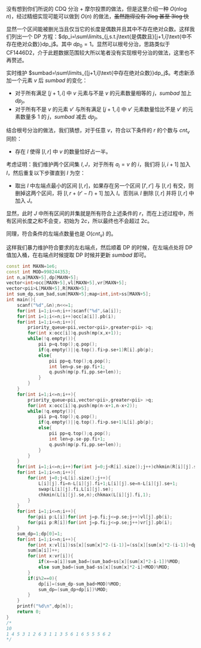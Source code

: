 没有想到你们所说的 CDQ 分治 + 摩尔投票的做法，但是这里介绍一种 $O(n\log n)$，经过精细实现可能可以做到 $O(n)$ 的做法，~~虽然跑得没有 2log 甚至 3log 快~~

显然一个区间能被删光当且仅当它的长度是偶数并且其中不存在绝对众数。这样我们列出一个 DP 方程：$dp_i=\sum\limits_{j,s.t.j\text{是偶数且}[j+1,i]\text{中不存在绝对众数}}dp_j$。其中 $dp_0=1$。显然可以根号分治，思路类似于 CF1446D2，介于此题数据范围较大所以笔者没有实现根号分治的做法，这里也不再赘述。

实时维护 $sumbad=\sum\limits_{[j+1,i]\text{中存在绝对众数}}dp_j$。考虑新添加一个元素 $v$ 后 $sumbad$ 的变化：

- 对于所有满足 $[j+1,i]$ 中 $v$ 元素与不是 $v$ 的元素数量相等的 $j$，$sumbad$ 加上 $dp_j$。
- 对于所有不是 $v$ 的元素 $v'$ 与所有满足 $[j+1,i]$ 中 $v'$ 元素数量恰比不是 $v'$ 的元素数量多 $1$ 的 $j$，$sumbad$ 减去 $dp_j$。

结合根号分治的做法，我们猜想，对于任意 $v$，符合以下条件的 $r$ 的个数与 $cnt_v$ 同阶：

- 存在 $l$ 使得 $[l,r]$ 中 $v$ 的数量恰好占一半。

考虑证明：我们维护两个区间集 $I,J$，对于所有 $a_i=v$ 的 $i$，我们将 $[i,i+1]$ 加入 $I$，然后重复以下步骤直到 $I$ 为空：

- 取出 $I$ 中左端点最小的区间 $[l,r]$，如果存在另一个区间 $[l',r']$ 与 $[l,r]$ 有交，则删掉这两个区间，将 $[l,r+(r'-l')+1]$ 加入 $I$。否则从 $I$ 删除 $[l,r]$ 并将 $[l,r]$ 中加入 $J$。

显然，此时 $J$ 中所有区间的并集就是所有符合上述条件的 $r$，而在上述过程中，所有区间长度之和不会变，初始为 $2c$，所以最终也不会超过 $2c$。

同理，符合条件的左端点数量也是 $O(cnt_v)$ 的。

这样我们暴力维护符合要求的左右端点，然后顺着 DP 的时候，在左端点处将 DP 值加入桶，在右端点时候提取 DP 时候并更新 $sumbad$ 即可。

```cpp
const int MAXN=1e6;
const int MOD=998244353;
int n,a[MAXN+5],dp[MAXN+5];
vector<int>occ[MAXN+5],vl[MAXN+5],vr[MAXN+5];
vector<pii>L[MAXN+5],R[MAXN+5];
int sum_dp,sum_bad,sum[MAXN+5];map<int,int>ss[MAXN+5];
int main(){
	scanf("%d",&n);n<<=1;
	for(int i=1;i<=n;i++)scanf("%d",&a[i]);
	for(int i=1;i<=n;i++)occ[a[i]].pb(i);
	for(int i=1;i<=n;i++){
		priority_queue<pii,vector<pii>,greater<pii> >q;
		for(int x:occ[i])q.push(mp(x,x+1));
		while(!q.empty()){
			pii p=q.top();q.pop();
			if(q.empty()||q.top().fi>p.se+1)R[i].pb(p);
			else{
				pii pp=q.top();q.pop();
				int len=p.se-pp.fi+1;
				q.push(mp(p.fi,pp.se+len));
			}
		}
	}
	for(int i=1;i<=n;i++){
		priority_queue<pii,vector<pii>,greater<pii> >q;
		for(int x:occ[i])q.push(mp(n-x+1,n-x+2));
		while(!q.empty()){
			pii p=q.top();q.pop();
			if(q.empty()||q.top().fi>p.se+1)L[i].pb(p);
			else{
				pii pp=q.top();q.pop();
				int len=p.se-pp.fi+1;
				q.push(mp(p.fi,pp.se+len));
			}
		}
	}
	for(int i=1;i<=n;i++)for(int j=0;j<R[i].size();j++)chkmin(R[i][j].se,n);
	for(int i=1;i<=n;i++){
		for(int j=0;j<L[i].size();j++){
			L[i][j].fi=n-L[i][j].fi+1;L[i][j].se=n-L[i][j].se+1;
			swap(L[i][j].fi,L[i][j].se);
			chkmin(L[i][j].se,n);chkmax(L[i][j].fi,1);
		}
	}
	for(int i=1;i<=n;i++){
		for(pii p:L[i])for(int j=p.fi;j<=p.se;j++)vl[j].pb(i);
		for(pii p:R[i])for(int j=p.fi;j<=p.se;j++)vr[j].pb(i);
	}
	sum_dp=1;dp[0]=1;
	for(int i=1;i<=n;i++){
		for(int x:vl[i])ss[x][sum[x]*2-(i-1)]=(ss[x][sum[x]*2-(i-1)]+dp[i-1])%MOD;
		sum[a[i]]++;
		for(int x:vr[i]){
			if(x==a[i])sum_bad=(sum_bad+ss[x][sum[x]*2-i-1])%MOD;
			else sum_bad=(sum_bad-ss[x][sum[x]*2-i]+MOD)%MOD;
		}
		if(i%2==0){
			dp[i]=(sum_dp-sum_bad+MOD)%MOD;
			sum_dp=(sum_dp+dp[i])%MOD;
		}
	}
	printf("%d\n",dp[n]);
	return 0;
}
/*
10
1 4 5 3 1 2 6 3 1 1 3 5 6 1 6 5 5 5 6 2
*/
```

